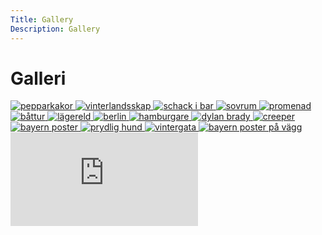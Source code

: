 ```yaml
---
Title: Gallery
Description: Gallery
---
```


Galleri
==================

<div class = "gallery-container">
<a href="%base_url%/image/januari.JPG" target="_blank">
    <picture>
        <source media="(min-width: 668px)" srcset="%base_url%/image/januari.JPG?w=290&aro&q=60">
        <img src="%base_url%/image/januari.JPG?w=300&aro&q=55" alt="pepparkakor">
    </picture>
</a>
<a href="%base_url%/image/februari.JPG" target="_blank">
    <picture>
        <source media="(min-width: 668px)" srcset="%base_url%/image/februari.JPG?w=290&aro&q=60">
        <img src="%base_url%/image/februari.JPG?w=300&aro&q=55" alt="vinterlandsskap">
    </picture>
</a>

<a href="%base_url%/image/mars.JPG" target="_blank">
    <picture>
        <source media="(min-width: 668px)" srcset="%base_url%/image/mars.JPG?w=290&aro&q=60">
        <img src="%base_url%/image/mars.JPG?w=300&aro&q=55" alt="schack i bar">
    </picture>
</a>

<a href="%base_url%/image/april.JPG" target="_blank">
    <picture>
        <source media="(min-width: 668px)" srcset="%base_url%/image/april.JPG?w=290&aro&q=60">
        <img src="%base_url%/image/april.JPG?w=300&aro&q=55" alt="sovrum">
    </picture>
</a>

<a href="%base_url%/image/maj.JPG" target="_blank">
    <picture>
        <source media="(min-width: 668px)" srcset="%base_url%/image/maj.JPG?w=290&aro&q=60">
        <img src="%base_url%/image/maj.JPG?w=300&aro&q=55" alt="promenad">
    </picture>
</a>

<a href="%base_url%/image/juni.JPG" target="_blank">
    <picture>
        <source media="(min-width: 668px)" srcset="%base_url%/image/juni.JPG?w=290&aro&q=60">
        <img src="%base_url%/image/juni.JPG?w=300&aro&q=55" alt="båttur">
    </picture>
</a>

<a href="%base_url%/image/juli.JPG" target="_blank">
    <picture>
        <source media="(min-width: 668px)" srcset="%base_url%/image/juli.JPG?w=290&aro&q=60">
        <img src="%base_url%/image/juli.JPG?w=300&aro&q=55" alt="lägereld">
    </picture>
</a>

<a href="%base_url%/image/augusti.JPG" target="_blank">
    <picture>
        <source media="(min-width: 668px)" srcset="%base_url%/image/augusti.JPG?w=290&aro&q=60">
        <img src="%base_url%/image/augusti.JPG?w=300&aro&q=55" alt="berlin">
    </picture>
</a>

<a href="%base_url%/image/september.JPG" target="_blank">
    <picture>
        <source media="(min-width: 668px)" srcset="%base_url%/image/september.JPG?w=290&aro&q=60">
        <img src="%base_url%/image/september.JPG?w=300&aro&q=55" alt="hamburgare">
    </picture>
</a>

<a href="%base_url%/image/IMG_9523.JPG" target="_blank">
    <picture>
        <source media="(min-width: 668px)" srcset="%base_url%/image/IMG_9523.JPG?w=290&aro&q=60">
        <img src="%base_url%/image/IMG_9523.JPG?w=300&aro&q=55" alt="dylan brady">
    </picture>
</a>
<a href="%base_url%/image/IMG_9553.JPG" target="_blank">
    <picture>
        <source media="(min-width: 668px)" srcset="%base_url%/image/IMG_9553.JPG?w=290&aro&q=60">
        <img src="%base_url%/image/IMG_9553.JPG?w=300&aro&q=55" alt="creeper">
    </picture>
</a>
<a href="%base_url%/image/IMG_9700.JPG" target="_blank">
    <picture>
        <source media="(min-width: 668px)" srcset="%base_url%/image/IMG_9700.JPG?w=290&aro&q=60">
        <img src="%base_url%/image/IMG_9700.JPG?w=300&aro&q=55" alt="bayern poster">
    </picture>
</a>

<a href="%base_url%/image/november.JPG" target="_blank">
    <picture>
        <source media="(min-width: 668px)" srcset="%base_url%/image/november.JPG?w=290&aro&q=60">
        <img src="%base_url%/image/november.JPG?w=300&aro&q=55" alt="prydlig hund">
    </picture>
</a>

<a href="%base_url%/image/december.JPG" target="_blank">
    <picture>
        <source media="(min-width: 668px)" srcset="%base_url%/image/december.JPG?w=290&aro&q=60">
        <img src="%base_url%/image/december.JPG?w=300&aro&q=55" alt="vintergata">
    </picture>
</a>

<a href="%base_url%/image/IMG_9682.JPG" target="_blank">
    <picture>
        <source media="(min-width: 668px)" srcset="%base_url%/image/IMG_9682.JPG?w=290&aro&q=60">
        <img src="%base_url%/image/IMG_9682.JPG?w=300&aro&q=55" alt="bayern poster på vägg">
    </picture>
</a>

</div>

<div class = "player">
    <div class="embed-container">
        <iframe src="https://www.youtube.com/embed/Y90t5MFHtiE" frameborder="0" allowfullscreen></iframe>
    </div>
</div>